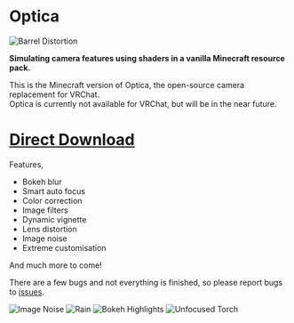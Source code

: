 # Optica

![Barrel Distortion](https://github.com/auralius-dev/OpticaMinecraft/blob/main/img/1.png)

**Simulating camera features using shaders in a vanilla Minecraft resource pack.**

This is the Minecraft version of Optica, the open-source camera replacement for VRChat.\
Optica is currently not available for VRChat, but will be in the near future. 

# [Direct Download](https://github.com/auralius-dev/Optica-Minecraft/releases/download/v0.1.2/Optica-Minecraftv0.1.2.zip)

Features,
- Bokeh blur
- Smart auto focus
- Color correction
- Image filters
- Dynamic vignette
- Lens distortion
- Image noise
- Extreme customisation

And much more to come!

There are a few bugs and not everything is finished, so please report bugs to [issues](https://github.com/auralius-dev/OpticaMinecraft/issues).

![Image Noise](https://github.com/auralius-dev/OpticaMinecraft/blob/main/img/2.png)
![Rain](https://github.com/auralius-dev/OpticaMinecraft/blob/main/img/3.png)
![Bokeh Highlights](https://github.com/auralius-dev/OpticaMinecraft/blob/main/img/4.png)
![Unfocused Torch](https://github.com/auralius-dev/OpticaMinecraft/blob/main/img/5.png)
